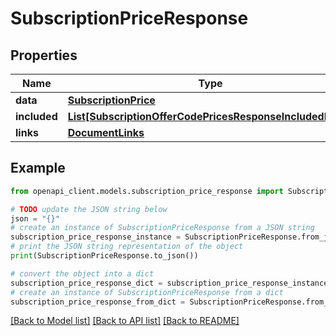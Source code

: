 # SubscriptionPriceResponse


## Properties

Name | Type | Description | Notes
------------ | ------------- | ------------- | -------------
**data** | [**SubscriptionPrice**](SubscriptionPrice.md) |  | 
**included** | [**List[SubscriptionOfferCodePricesResponseIncludedInner]**](SubscriptionOfferCodePricesResponseIncludedInner.md) |  | [optional] 
**links** | [**DocumentLinks**](DocumentLinks.md) |  | 

## Example

```python
from openapi_client.models.subscription_price_response import SubscriptionPriceResponse

# TODO update the JSON string below
json = "{}"
# create an instance of SubscriptionPriceResponse from a JSON string
subscription_price_response_instance = SubscriptionPriceResponse.from_json(json)
# print the JSON string representation of the object
print(SubscriptionPriceResponse.to_json())

# convert the object into a dict
subscription_price_response_dict = subscription_price_response_instance.to_dict()
# create an instance of SubscriptionPriceResponse from a dict
subscription_price_response_from_dict = SubscriptionPriceResponse.from_dict(subscription_price_response_dict)
```
[[Back to Model list]](../README.md#documentation-for-models) [[Back to API list]](../README.md#documentation-for-api-endpoints) [[Back to README]](../README.md)


